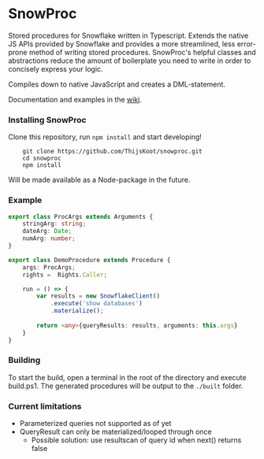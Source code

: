 SnowProc
=======

Stored procedures for Snowflake written in Typescript. Extends the native JS APIs provided by Snowflake and provides a more streamlined, less error-prone method of writing stored procedures. SnowProc's helpful classes and abstractions reduce the amount of boilerplate you need to write in order to concisely express your logic. 

Compiles down to native JavaScript and creates a DML-statement.

Documentation and examples in the [wiki](https://github.com/thijskoot/SnowProc/wiki).

### Installing SnowProc

Clone this repository, run `npm install` and start developing!
```
    git clone https://github.com/ThijsKoot/snowproc.git
    cd snowproc
    npm install
```

Will be made available as a Node-package in the future.

### Example
```typescript
export class ProcArgs extends Arguments {
    stringArg: string;
    dateArg: Date;
    numArg: number;
}

export class DemoProcedure extends Procedure {
    args: ProcArgs;
    rights =  Rights.Caller;

    run = () => {
        var results = new SnowflakeClient()
            .execute('show databases')
            .materialize();
        
        return <any>{queryResults: results, arguments: this.args}
    }
}
```

### Building

To start the build, open a terminal in the root of the directory and execute build.ps1. The generated procedures will be output to the `./built` folder.


### Current limitations
- Parameterized queries not supported as of yet
- QueryResult can only be materialized/looped through once
    - Possible solution: use resultscan of query id when next() returns false